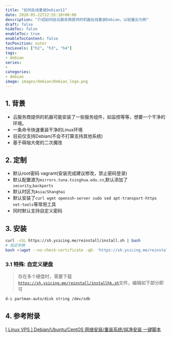 ```yaml
---
title: "如何在线重装Debian11"
date: 2020-05-22T22:55:18+08:00
description: "介绍如何给云服务商提供的机器在线重装Debian，以轻量云为例"
draft: false
hideToc: false
enableToc: true
enableTocContent: false
tocPosition: outer
tocLevels: ["h2", "h3", "h4"]
tags: 
- debian
series:
-
categories: 
- debian
image: images/debian/Debian_logo.png
---
```


## 1. 背景

- 云服务商提供的机器可能安装了一些服务组件，如监控等等，想要一个干净的环境。
- 一条命令快速重装干净的Linux环境
- 目前仅支持Debian(不会不打算支持其他系统)
- 基于萌咖大佬的二次魔改

## 2. 定制

- 默认root密码 vagrant(安装完成建议修改，禁止密码登录)
- 默认配置源为`mirrors.tuna.tsinghua.edu.cn`,默认添加了`security`,`backports`
- 默认时区为`Asia/Shanghai`
- 默认安装了`curl wget openssh-server sudo sed apt-transport-https net-tools`等常用工具
- 同时默认支持自定义密码

## 3. 安装

```bash
curl -sSL https://sh.ysicing.me/reinstall/install.sh | bash
# 指定参数
bash <(wget --no-check-certificate -qO- 'https://sh.ysicing.me/reinstall/install.sh') -p thah6oob7KieChie
```

### 3.1 特殊: 自定义硬盘

> 存在多个硬盘时，需要下载 [`https://sh.ysicing.me/reinstall/installhk.sh`](https://sh.ysicing.me/reinstall/installhk.sh)文件，编辑如下部分即可

```bash
d-i partman-auto/disk string /dev/sdb
```

## 4. 参考附录

[[ Linux VPS ] Debian/Ubuntu/CentOS 网络安装/重装系统/纯净安装 一键脚本](https://moeclub.org/2018/04/03/603/?spm=ysicing.me)